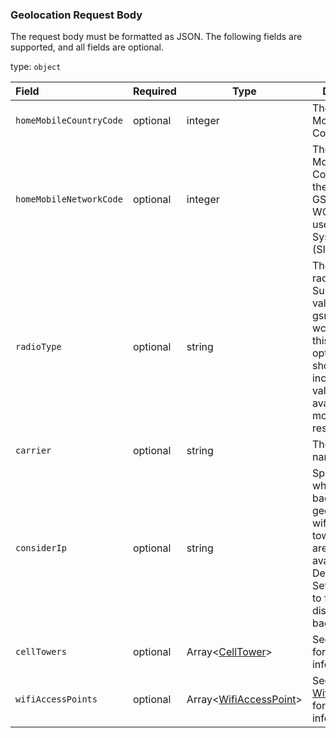 <!--- This is a generated file, do not edit! -->
<!--- [START maps_http_schema_GeolocationV1GeolocatePostRequestBody] -->
<h3 class="schema-object" id="GeolocationV1GeolocatePostRequestBody">Geolocation Request Body</h3>

The request body must be formatted as JSON. The following fields are supported, and all fields are optional.

type: `object`

| Field                   | Required | Type                                                         | Description                                                                                                                                                                    |
| :---------------------- | -------- | ------------------------------------------------------------ | ------------------------------------------------------------------------------------------------------------------------------------------------------------------------------ |
| `homeMobileCountryCode` | optional | integer                                                      | The cell tower's Mobile Country Code (MCC).                                                                                                                                    |
| `homeMobileNetworkCode` | optional | integer                                                      | The cell tower's Mobile Network Code. This is the MNC for GSM and WCDMA; CDMA uses the System ID (SID).                                                                        |
| `radioType`             | optional | string                                                       | The mobile radio type. Supported values are lte, gsm, cdma, and wcdma. While this field is optional, it should be included if a value is available, for more accurate results. |
| `carrier`               | optional | string                                                       | The carrier name.                                                                                                                                                              |
| `considerIp`            | optional | string                                                       | Specifies whether to fall back to IP geolocation if wifi and cell tower signals are not available. Defaults to true. Set considerIp to false to disable fall back.             |
| `cellTowers`            | optional | Array<[CellTower](#CellTower "CellTower")>                   | See [CellTower](#CellTower "CellTower") for more information.                                                                                                                  |
| `wifiAccessPoints`      | optional | Array<[WifiAccessPoint](#WifiAccessPoint "WifiAccessPoint")> | See [WifiAccessPoint](#WifiAccessPoint "WifiAccessPoint") for more information.                                                                                                |

<!--- [END maps_http_schema_GeolocationV1GeolocatePostRequestBody] -->